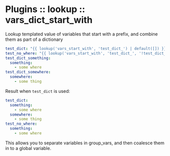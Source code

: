 # Plugins :: lookup :: vars_dict_start_with

Lookup templated value of variables that start with a prefix, and combine them as part of a dictionary

```yaml
test_dict: "{{ lookup('vars_start_with', 'test_dict_') | default([]) }}"
test_no_where: "{{ lookup('vars_start_with', 'test_dict_', '!test_dict_somewhere') | default([]) }}"
test_dict_something:
  something:
    - some where
test_dict_somewhere:
  somewhere:
    - some thing
```

Result when `test_dict` is used:
```yaml
test_dict:
  something:
    - some where
  somewhere:
    - some thing
test_no_where:
  something:
    - some where
```

This allows you to separate variables in group_vars, and then coalesce them in to a global variable.